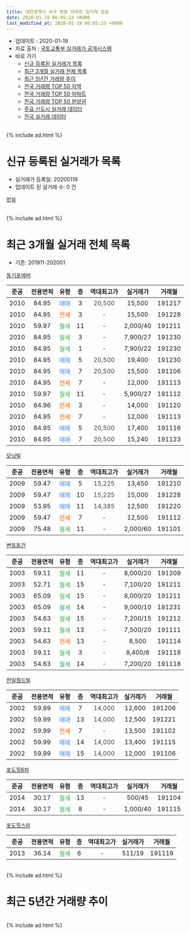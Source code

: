 ```yaml
---
title: 대전광역시 서구 변동 아파트 실거래 정보
date: 2020-01-19 06:05:23 +0900
last_modified_at: 2020-01-19 06:05:23 +0900
---
```


* 업데이트 : 2020-01-19
* 자료 출처 : [국토교통부 실거래가 공개시스템](http://rt.molit.go.kr)
* 바로 가기
    * [신규 등록된 실거래가 목록](#신규-등록된-실거래가-목록)
    * [최근 3개월 실거래 전체 목록](#최근-3개월-실거래-전체-목록)
    * [최근 5년간 거래량 추이](#최근-5년간-거래량-추이)
    * [전국 거래량 TOP 50 지역](https://apt-info.github.io/apt-trade-info/최근-3개월-전국에서-가장-거래가-많이-발생한-지역)
    * [전국 거래량 TOP 50 아파트](https://apt-info.github.io/apt-trade-info/최근-3개월-전국에서-가장-거래가-많이-발생한-아파트)
    * [전국 거래량 TOP 50 분양권](https://apt-info.github.io/apt-trade-info/최근-3개월-전국에서-가장-거래가-많이-발생한-분양권)
    * [주요 신도시 실거래 데이터](https://apt-info.github.io/apt-trade-info/주요-신도시)
    * [전국 실거래 데이터](https://apt-info.github.io/apt-trade-info/전국)
<br>
{% include ad.html %}
<br>

# 신규 등록된 실거래가 목록
* 실거래가 등록일: 20200119
* 업데이트 된 실거래 수: 0 건

없음

<br>
{% include ad.html %}
<br>

# 최근 3개월 실거래 전체 목록
* 기준: 201911-202001


[동기포에버](https://search.naver.com/search.naver?query=%EB%8C%80%EC%A0%84%EA%B4%91%EC%97%AD%EC%8B%9C+%EC%84%9C%EA%B5%AC+%EB%B3%80%EB%8F%99+%EB%8F%99%EA%B8%B0%ED%8F%AC%EC%97%90%EB%B2%84)

|준공|전용면적|유형|층|역대최고가|실거래가|거래월|
|:---:|:---:|:---:|:---:|:---:|:---:|:---:|
|2010|84.95|<span style="color:#4285f3">매매</span>|3|<span style="color:#444444">20,500</span>|15,500|191217|
|2010|84.95|<span style="color:#ff5a00">전세</span>|3|<span style="color:#444444">-</span>|15,500|191228|
|2010|59.97|<span style="color:#34a853">월세</span>|11|<span style="color:#444444">-</span>|2,000/40|191211|
|2010|84.95|<span style="color:#34a853">월세</span>|3|<span style="color:#444444">-</span>|7,900/27|191230|
|2010|84.95|<span style="color:#34a853">월세</span>|1|<span style="color:#444444">-</span>|7,900/22|191230|
|2010|84.95|<span style="color:#4285f3">매매</span>|5|<span style="color:#444444">20,500</span>|19,400|191230|
|2010|84.95|<span style="color:#4285f3">매매</span>|7|<span style="color:#444444">20,500</span>|15,500|191106|
|2010|84.95|<span style="color:#ff5a00">전세</span>|7|<span style="color:#444444">-</span>|12,000|191113|
|2010|59.97|<span style="color:#34a853">월세</span>|11|<span style="color:#444444">-</span>|5,900/27|191112|
|2010|84.96|<span style="color:#ff5a00">전세</span>|3|<span style="color:#444444">-</span>|14,000|191120|
|2010|84.95|<span style="color:#ff5a00">전세</span>|7|<span style="color:#444444">-</span>|12,000|191113|
|2010|84.95|<span style="color:#4285f3">매매</span>|5|<span style="color:#444444">20,500</span>|17,400|191116|
|2010|84.95|<span style="color:#4285f3">매매</span>|7|<span style="color:#444444">20,500</span>|15,240|191123|

[모닝빌](https://search.naver.com/search.naver?query=%EB%8C%80%EC%A0%84%EA%B4%91%EC%97%AD%EC%8B%9C+%EC%84%9C%EA%B5%AC+%EB%B3%80%EB%8F%99+%EB%AA%A8%EB%8B%9D%EB%B9%8C)

|준공|전용면적|유형|층|역대최고가|실거래가|거래월|
|:---:|:---:|:---:|:---:|:---:|:---:|:---:|
|2009|59.47|<span style="color:#4285f3">매매</span>|5|<span style="color:#444444">15,225</span>|13,450|191210|
|2009|59.47|<span style="color:#4285f3">매매</span>|10|<span style="color:#444444">15,225</span>|15,000|191228|
|2009|53.95|<span style="color:#4285f3">매매</span>|11|<span style="color:#444444">14,385</span>|12,500|191220|
|2009|59.47|<span style="color:#ff5a00">전세</span>|7|<span style="color:#444444">-</span>|12,500|191112|
|2009|75.48|<span style="color:#34a853">월세</span>|11|<span style="color:#444444">-</span>|2,000/60|191101|

[변동동건](https://search.naver.com/search.naver?query=%EB%8C%80%EC%A0%84%EA%B4%91%EC%97%AD%EC%8B%9C+%EC%84%9C%EA%B5%AC+%EB%B3%80%EB%8F%99+%EB%B3%80%EB%8F%99%EB%8F%99%EA%B1%B4)

|준공|전용면적|유형|층|역대최고가|실거래가|거래월|
|:---:|:---:|:---:|:---:|:---:|:---:|:---:|
|2003|59.11|<span style="color:#34a853">월세</span>|11|<span style="color:#444444">-</span>|8,000/20|191209|
|2003|52.71|<span style="color:#34a853">월세</span>|15|<span style="color:#444444">-</span>|7,100/20|191211|
|2003|65.09|<span style="color:#34a853">월세</span>|15|<span style="color:#444444">-</span>|8,000/20|191211|
|2003|65.09|<span style="color:#34a853">월세</span>|14|<span style="color:#444444">-</span>|9,000/10|191231|
|2003|54.63|<span style="color:#34a853">월세</span>|15|<span style="color:#444444">-</span>|7,200/15|191212|
|2003|59.11|<span style="color:#34a853">월세</span>|13|<span style="color:#444444">-</span>|7,500/20|191111|
|2003|54.63|<span style="color:#ff5a00">전세</span>|13|<span style="color:#444444">-</span>|8,500|191114|
|2003|59.11|<span style="color:#34a853">월세</span>|3|<span style="color:#444444">-</span>|8,400/8|191118|
|2003|54.63|<span style="color:#34a853">월세</span>|14|<span style="color:#444444">-</span>|7,200/20|191118|

[천일월드빌](https://search.naver.com/search.naver?query=%EB%8C%80%EC%A0%84%EA%B4%91%EC%97%AD%EC%8B%9C+%EC%84%9C%EA%B5%AC+%EB%B3%80%EB%8F%99+%EC%B2%9C%EC%9D%BC%EC%9B%94%EB%93%9C%EB%B9%8C)

|준공|전용면적|유형|층|역대최고가|실거래가|거래월|
|:---:|:---:|:---:|:---:|:---:|:---:|:---:|
|2002|59.99|<span style="color:#4285f3">매매</span>|7|<span style="color:#444444">14,000</span>|12,600|191206|
|2002|59.99|<span style="color:#4285f3">매매</span>|13|<span style="color:#444444">14,000</span>|12,500|191221|
|2002|59.99|<span style="color:#ff5a00">전세</span>|7|<span style="color:#444444">-</span>|13,500|191102|
|2002|59.99|<span style="color:#4285f3">매매</span>|14|<span style="color:#444444">14,000</span>|13,400|191115|
|2002|59.99|<span style="color:#4285f3">매매</span>|15|<span style="color:#444444">14,000</span>|12,000|191106|

[포도힐6차](https://search.naver.com/search.naver?query=%EB%8C%80%EC%A0%84%EA%B4%91%EC%97%AD%EC%8B%9C+%EC%84%9C%EA%B5%AC+%EB%B3%80%EB%8F%99+%ED%8F%AC%EB%8F%84%ED%9E%906%EC%B0%A8)

|준공|전용면적|유형|층|역대최고가|실거래가|거래월|
|:---:|:---:|:---:|:---:|:---:|:---:|:---:|
|2014|30.17|<span style="color:#34a853">월세</span>|13|<span style="color:#444444">-</span>|500/45|191104|
|2014|30.17|<span style="color:#34a853">월세</span>|8|<span style="color:#444444">-</span>|1,000/40|191115|

[포도힐스Ⅲ](https://search.naver.com/search.naver?query=%EB%8C%80%EC%A0%84%EA%B4%91%EC%97%AD%EC%8B%9C+%EC%84%9C%EA%B5%AC+%EB%B3%80%EB%8F%99+%ED%8F%AC%EB%8F%84%ED%9E%90%EC%8A%A4%E2%85%A2)

|준공|전용면적|유형|층|역대최고가|실거래가|거래월|
|:---:|:---:|:---:|:---:|:---:|:---:|:---:|
|2013|36.14|<span style="color:#34a853">월세</span>|6|<span style="color:#444444">-</span>|511/19|191119|


<br>
{% include ad.html %}
<br>

# 최근 5년간 거래량 추이


<div style="width:100%;">
    <canvas id="deal_progress" height="200"></canvas>
</div>

<script>
new Chart(document.getElementById("deal_progress"), {
    type: 'line',
    data: {
        labels: ['201501','201502','201503','201504','201505','201506','201507','201508','201509','201510','201511','201512','201601','201602','201603','201604','201605','201606','201607','201608','201609','201610','201611','201612','201701','201702','201703','201704','201705','201706','201707','201708','201709','201710','201711','201712','201801','201802','201803','201804','201805','201806','201807','201808','201809','201810','201811','201812','201901','201902','201903','201904','201905','201906','201907','201908','201909','201910','201911','201912','202001'],
        datasets: [{
            label: '매매',
            pointRadius: 1,
            data: [19, 27, 52, 34, 32, 65, 23, 10, 13, 7, 22, 7, 3, 3, 1, 4, 40, 9, 14, 29, 17, 5, 21, 9, 4, 5, 14, 6, 17, 9, 23, 10, 13, 13, 19, 12, 12, 4, 16, 11, 10, 8, 8, 6, 7, 10, 3, 31, 2, 6, 5, 5, 8, 3, 2, 3, 9, 3, 5, 7, 0],
            borderColor: "rgba(255, 201, 14, 1)",
            backgroundColor: "rgba(255, 201, 14, 0.5)",
            fill: false,
            lineTension: 0
        },{
            label: '전월세',
            pointRadius: 1,
            data: [26, 30, 36, 28, 23, 16, 19, 19, 17, 14, 16, 19, 17, 27, 24, 23, 14, 22, 18, 14, 20, 15, 21, 13, 13, 10, 24, 25, 11, 17, 12, 9, 11, 6, 8, 13, 13, 19, 11, 12, 12, 9, 10, 7, 6, 9, 11, 7, 17, 6, 13, 11, 23, 17, 24, 13, 11, 17, 14, 9, 0],
            borderColor: "rgba(0, 141, 185, 1)",
            backgroundColor: "rgba(0, 141, 185, 0.5)",
            fill: false,
            lineTension: 0
        }
        ]
    },
    options: {
        responsive: true,
        title: {
            display: false
        },
        tooltips: {
            mode: 'index',
            intersect: false
        },
        hover: {
            mode: 'nearest',
            intersect: true
        },
        scales: {
            xAxes: [{
                display: true,
                scaleLabel: {
                    display: true,
                    labelString: '년/월'
                }
            }],
            yAxes: [{
                display: true,
                ticks: {
                    suggestedMin: 0,
                },
                scaleLabel: {
                    display: true,
                    labelString: '실거래 수'
                }
            }]
        }
    }
});

</script>


<br>
{% include ad.html %}
<br>

